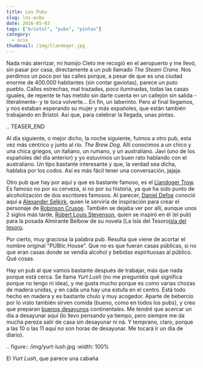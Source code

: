 ```yaml
---
title: Los Pubs
slug: los-pubs
date: 2016-05-03
tags: ["bristol", "pubs", "pintas"]
category:
  - ocio
thumbnail: /img/llandoger.jpg
---
```


Nada más aterrizar, mi *hamijo* Cleto me recogió en el aeropuerto y me
llevó, sin pasar por casa, directamente a un pub llamado *The Steam
Crane*. Nos perdimos un poco por las calles porque, a pesar de que es
una ciudad enorme de 400.000 habitantes (sin contar gaviotas), parece
un puto pueblo. Calles estrechas, mal trazadas, poco iluminadas, todas
las casas iguales, de repente te has metido sin darte cuenta en un
callejón sin salida -literalmente- y te toca volverte... En fin, un
laberinto. Pero al final llegamos, y nos estaban esperando su mujer y
más españoles, que están también trabajando en Bristol. Así que, para
celebrar la llegada, unas pintas.

.. TEASER_END

Al día siguiente, o mejor dicho, la noche siguiente, fuimos a otro
pub, esta vez más céntrico y junto al río. *The Brew Dog*. Allí
conocimos a un chico y una chica griegos, un italiano, un rumano, y un
australiano. Javi (uno de los españoles del día anterior) y yo
estuvimos un buen rato hablando con el australiano. Un tipo bastante
interesante y que, la verdad sea dicha, hablaba por los codos. Así es
más fácil tener una conversación, jajaja.

Otro pub que hay por aquí y que es bastante famoso, es el [Llandoger
Trow][llandoger]. Es famoso no por su cerveza, si no por su historia, ya que ha
sido punto de alcoholización de dos escritores famosos. Al parecer,
[Daniel Defoe][defoe] conoció aquí a [Alexander Selkirk][selkirk], quien le serviría
de inspiración para crear el personaje de [Robinson Crusoe][crusoe]. También se
dejaba ver por allí, aunque unos 2 siglos más tarde, [Robert Louis
Stevenson][stevenson], quien se inspiró en él (el pub) para la posada Almirante
Belbow de su novela [La Isla del Tesoro[isla del tesoro].

Por cierto, muy graciosa la palabra pub. Resulta que viene de acortar
el nombre original "PUBlic House". Que no es que fueran casas
públicas, si no que eran casas donde se vendía alcohol y bebidas
espirituosas al público. Qué cosas.

Hay un pub al que vamos bastante después de trabajar, más que nada
porque está cerca. Se llama *Yurt Lush* (no me preguntéis qué
significa porque no tengo ni idea), y me gusta mucho porque es como
varias chozas de madera unidas, y en cada una hay una estufa en el
centro. Está todo hecho en madera y es bastante chulo y muy
acogedor. Aparte de bebercio por lo visto también sirven comida
(bueno, como en todos los pubs), y creo que preparan [buenos desayunos][desayunos]
continentales. Me tendré que acercar un día a desayunar aquí (lo llevo
pensando ya tiempo, pero siempre me da mucha pereza salir de casa sin
desayunar ni ná. Y temprano, claro, porque a las 10 o las 11 aquí no son
horas de desayunar. Me tocará ir un día de diario).

.. figure:: /img/yurt-lush.jpg
   :width: 100%

   El *Yurt Lush*, que parece una cabaña


[crusoe]: https://es.wikipedia.org/wiki/Robinson_Crusoe
[defoe]: https://es.wikipedia.org/wiki/Daniel_Defoe
[desayunos]: https://eatdrinkbristolfashion.co.uk/yurt-lush/menus
[isla del tesoro]: https://es.wikipedia.org/wiki/La_isla_del_tesoro
[llandoger]: https://en.wikipedia.org/wiki/Llandoger_Trow
[selkirk]: https://es.wikipedia.org/wiki/Alexander_Selkirk
[stevenson]: https://es.wikipedia.org/wiki/Robert_Louis_Stevenson
